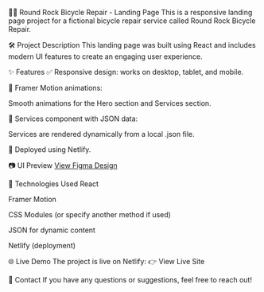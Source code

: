 🚴‍♂️ Round Rock Bicycle Repair - Landing Page
This is a responsive landing page project for a fictional bicycle repair service called Round Rock Bicycle Repair.

🛠️ Project Description
This landing page was built using React and includes modern UI features to create an engaging user experience.

✨ Features
✅ Responsive design: works on desktop, tablet, and mobile.

🎨 Framer Motion animations:

Smooth animations for the Hero section and Services section.

📁 Services component with JSON data:

Services are rendered dynamically from a local .json file.

🚀 Deployed using Netlify.

📷 UI Preview
[View Figma Design](https://www.figma.com/design/HaTehAX8HYhcpliAQ0fgSq/12-FREE-Landing-Pages--Community-?node-id=0-1&t=5k6Z3rLZZlxcjRiN-1)

🔧 Technologies Used
React

Framer Motion

CSS Modules (or specify another method if used)

JSON for dynamic content

Netlify (deployment)



🌐 Live Demo
The project is live on Netlify:
👉 View Live Site

📩 Contact
If you have any questions or suggestions, feel free to reach out!
